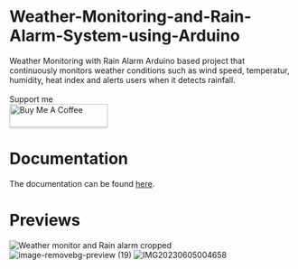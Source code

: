 # Weather-Monitoring-and-Rain-Alarm-System-using-Arduino

Weather Monitoring with Rain Alarm
Arduino based project that continuously monitors weather conditions such as wind speed, temperatur, humidity, heat index and alerts users when it detects rainfall. 
<br>
<br>
Support me
<br>
<a href="https://www.buymeacoffee.com/kethtacatani" target="_blank"><img src="https://www.buymeacoffee.com/assets/img/custom_images/orange_img.png" alt="Buy Me A Coffee" style="height: 41px !important;width: 174px !important;box-shadow: 0px 3px 2px 0px rgba(190, 190, 190, 0.5) !important;-webkit-box-shadow: 0px 3px 2px 0px rgba(190, 190, 190, 0.5) !important;" ></a>
# Documentation
The documentation can be found [here]([https://docs.google.com/presentation/d/1f12aKTSbKyA6l-HHQ7adhffnPfh-QOms/edit?usp=share_link&ouid=114612932211934293825&rtpof=true&sd=true](https://github.com/kethtacatani/Weather-Monitoring-and-Rain-Alarm-System-using-Arduino/blob/d1884e479f090f696c18e8e0f549faed5091e491/Weather%20Monitoring%20with%20Rain%20Alarm.pdf)).
# Previews

![Weather monitor and Rain alarm cropped](https://github.com/kethtacatani/Weather-Monitoring-and-Rain-Alarm-System-using-Arduino/assets/115775088/f6b6e901-be42-4bc5-8bb9-a1b3e0e547f2)
![image-removebg-preview (19)](https://github.com/kethtacatani/Weather-Monitoring-and-Rain-Alarm-System-using-Arduino/assets/115775088/6c815846-1126-4d9b-acc8-b107a5868357)
![IMG20230605004658](https://github.com/kethtacatani/Weather-Monitoring-and-Rain-Alarm-System-using-Arduino/assets/115775088/58f742cb-4658-42c1-8069-d0ba15aa3272)
